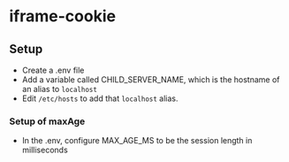# iframe-cookie

## Setup

- Create a .env file
- Add a variable called CHILD_SERVER_NAME, which is the hostname of an alias to `localhost`
- Edit `/etc/hosts` to add that `localhost` alias.

### Setup of maxAge

- In the .env, configure MAX_AGE_MS to be the session length in milliseconds
